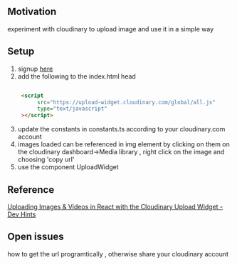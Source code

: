 <h2>Motivation</h2>
experiment with cloudinary to upload image and use it in a simple way


<h2>Setup</h2>
<ol>
<li>signup <a href='https://cloudinary.com'>here</a></li>
<li>add the following to the index.html head

```html

 <script
      src="https://upload-widget.cloudinary.com/global/all.js"
      type="text/javascript"
 ></script>    

```

</li>
<li>update the constants in constants.ts according to your cloudinary.com account</li>
<li>images loaded can be referenced in img element by clicking on them on the cloudinary dashboard->Media library , right click on the image and choosing 'copy url'</li>
<li>use the component UploadWidget</li>
</ol>

<h2>Reference</h2>
<a href='https://www.youtube.com/watch?v=paiO6M2wBqE'>Uploading Images & Videos in React with the Cloudinary Upload Widget - Dev Hints</a>

<h2>Open issues</h2>
how to get the url programtically , otherwise share your cloudinary account 